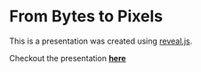 # From Bytes to Pixels

This is a presentation was created using [reveal.js](https://revealjs.com).

Checkout the presentation **[here](https://jithusnair.github.io/bytes-to-pixels/)**